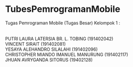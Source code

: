 # TubesPemrogramanMobile

Tugas Pemrograman Mobile (Tugas Besar) Kelompok 1 :
<br>
<br>
<br>
PUTRI LAURA LATERSIA BR. L. TOBING (191402042)
<br>
VINCENT SIRAIT (191402081)
<br>
YESAYA ALEHANDRO SILALAHI (191402096)
<br>
CHRISTOPHER MIANDO IMANUEL MANURUNG (191402117)
<br>
JHUAN AVRYGANDA SITORUS (19402128)
